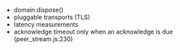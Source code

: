 
* domain.dispose()
* pluggable transports (TLS)
* latency measurements
* acknowledge timeout only when an acknowledge is due (peer_stream.js:230)